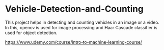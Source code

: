 # Vehicle-Detection-and-Counting
This project helps in detecting and counting vehicles in an image or a video. In this, opencv is used for image processing and Haar Cascade classifier is used for object detection.

https://www.udemy.com/course/intro-to-machine-learning-course/
